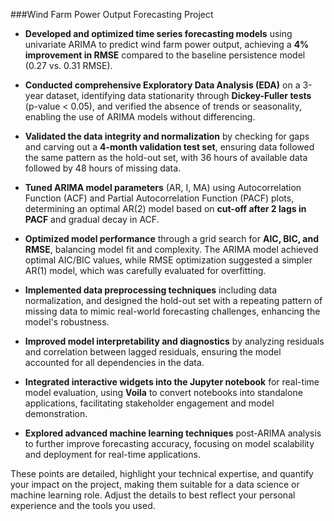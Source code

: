 

###Wind Farm Power Output Forecasting Project

- **Developed and optimized time series forecasting models** using univariate ARIMA to predict wind farm power output, achieving a **4% improvement in RMSE** compared to the baseline persistence model (0.27 vs. 0.31 RMSE).

- **Conducted comprehensive Exploratory Data Analysis (EDA)** on a 3-year dataset, identifying data stationarity through **Dickey-Fuller tests** (p-value < 0.05), and verified the absence of trends or seasonality, enabling the use of ARIMA models without differencing.

- **Validated the data integrity and normalization** by checking for gaps and carving out a **4-month validation test set**, ensuring data followed the same pattern as the hold-out set, with 36 hours of available data followed by 48 hours of missing data.

- **Tuned ARIMA model parameters** (AR, I, MA) using Autocorrelation Function (ACF) and Partial Autocorrelation Function (PACF) plots, determining an optimal AR(2) model based on **cut-off after 2 lags in PACF** and gradual decay in ACF.

- **Optimized model performance** through a grid search for **AIC, BIC, and RMSE**, balancing model fit and complexity. The ARIMA model achieved optimal AIC/BIC values, while RMSE optimization suggested a simpler AR(1) model, which was carefully evaluated for overfitting.

- **Implemented data preprocessing techniques** including data normalization, and designed the hold-out set with a repeating pattern of missing data to mimic real-world forecasting challenges, enhancing the model's robustness.

- **Improved model interpretability and diagnostics** by analyzing residuals and correlation between lagged residuals, ensuring the model accounted for all dependencies in the data.

- **Integrated interactive widgets into the Jupyter notebook** for real-time model evaluation, using **Voila** to convert notebooks into standalone applications, facilitating stakeholder engagement and model demonstration.

- **Explored advanced machine learning techniques** post-ARIMA analysis to further improve forecasting accuracy, focusing on model scalability and deployment for real-time applications.

These points are detailed, highlight your technical expertise, and quantify your impact on the project, making them suitable for a data science or machine learning role. Adjust the details to best reflect your personal experience and the tools you used.
